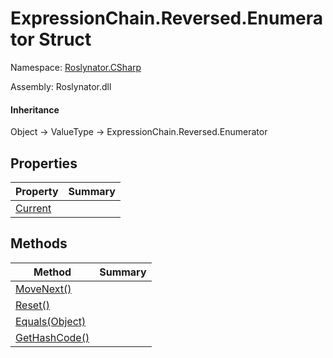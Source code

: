 # ExpressionChain\.Reversed\.Enumerator Struct

Namespace: [Roslynator.CSharp](../../../README.md)

Assembly: Roslynator\.dll

#### Inheritance

Object &#x2192; ValueType &#x2192; ExpressionChain\.Reversed\.Enumerator

## Properties

| Property| Summary|
| --- | --- |
| [Current](Current/README.md) | |

## Methods

| Method| Summary|
| --- | --- |
| [MoveNext()](MoveNext/README.md) | |
| [Reset()](Reset/README.md) | |
| [Equals(Object)](Equals/README.md) | |
| [GetHashCode()](GetHashCode/README.md) | |

